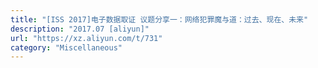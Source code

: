 ```yaml
---
title: "[ISS 2017]电子数据取证 议题分享一：网络犯罪魔与道：过去、现在、未来"
description: "2017.07 [aliyun]"
url: "https://xz.aliyun.com/t/731"
category: "Miscellaneous"
---
```

